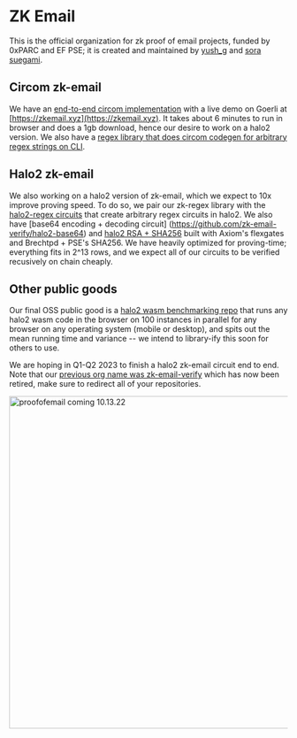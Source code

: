 # ZK Email
This is the official organization for zk proof of email projects, funded by 0xPARC and EF PSE; it is created and maintained by [yush_g](https://twitter.com/yush_g) and [sora suegami](https://twitter.com/SoraSue77). 

## Circom zk-email
We have an [end-to-end circom implementation](https://github.com/zk-email-verify/zk-email-verify/) with a live demo on Goerli at [https://zkemail.xyz](https://zkemail.xyz). It takes about 6 minutes to run in browser and does a 1gb download, hence our desire to work on a halo2 version. We also have a [regex library that does circom codegen for arbitrary regex strings on CLI](https://github.com/zk-email-verify/zk-regex/). 

## Halo2 zk-email
We also working on a halo2 version of zk-email, which we expect to 10x improve proving speed. To do so, we pair our zk-regex library with the [halo2-regex circuits](https://github.com/zk-email-verify/halo2-regex/) that create arbitrary regex circuits in halo2. We also have [base64 encoding + decoding circuit] (https://github.com/zk-email-verify/halo2-base64) and [halo2 RSA + SHA256](https://github.com/zk-email-verify/halo2-rsa) built with Axiom's flexgates and Brechtpd  + PSE's SHA256. We have heavily optimized for proving-time; everything fits in 2^13 rows, and we expect all of our circuits to be verified recusively on chain cheaply. 

## Other public goods
Our final OSS public good is a [halo2 wasm benchmarking repo](https://github.com/Divide-By-0/halo2-secp) that runs any halo2 wasm code in the browser on 100 instances in parallel for any browser on any operating system (mobile or desktop), and spits out the mean running time and variance -- we intend to library-ify this soon for others to use.

We are hoping in Q1-Q2 2023 to finish a halo2 zk-email circuit end to end. Note that our [previous org name was zk-email-verify](https://github.com/zk-email-verify/) which has now been retired, make sure to redirect all of your repositories.

<img width="601" alt="proofofemail coming 10.13.22" src="https://user-images.githubusercontent.com/4804438/195414950-629e0e13-dea2-4f0c-a433-2bf3b2151533.png">

